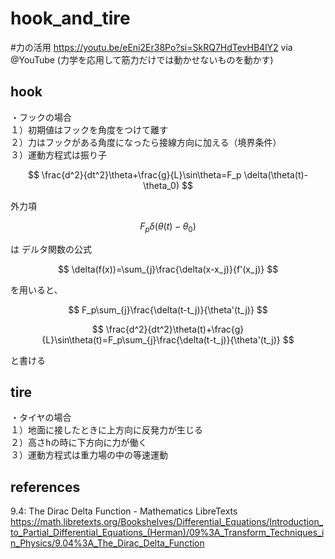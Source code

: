 # hook_and_tire

#力の活用 
https://youtu.be/eEni2Er38Po?si=SkRQ7HdTevHB4lY2 via @YouTube 
(力学を応用して筋力だけでは動かせないものを動かす)

## hook
<pre>
・フックの場合
１）初期値はフックを角度をつけて離す
２）力はフックがある角度になったら接線方向に加える（境界条件）
３）運動方程式は振り子
</pre>

$$
\frac{d^2}{dt^2}\theta+\frac{g}{L}\sin\theta=F_p \delta(\theta(t)-\theta_0)
$$

外力項

$$
F_p \delta(\theta(t)-\theta_0)
$$

は
デルタ関数の公式

$$
\delta(f(x))=\sum_{j}\frac{\delta(x-x_j)}{f'(x_j)}
$$

を用いると、

$$
F_p\sum_{j}\frac{\delta(t-t_j)}{\theta'(t_j)}
$$

$$
\frac{d^2}{dt^2}\theta(t)+\frac{g}{L}\sin\theta(t)=F_p\sum_{j}\frac{\delta(t-t_j)}{\theta'(t_j)}
$$

と書ける
## tire
<pre>
・タイヤの場合
１）地面に接したときに上方向に反発力が生じる
２）高さhの時に下方向に力が働く
３）運動方程式は重力場の中の等速運動
</pre>

## references
9.4: The Dirac Delta Function - Mathematics LibreTexts
https://math.libretexts.org/Bookshelves/Differential_Equations/Introduction_to_Partial_Differential_Equations_(Herman)/09%3A_Transform_Techniques_in_Physics/9.04%3A_The_Dirac_Delta_Function
